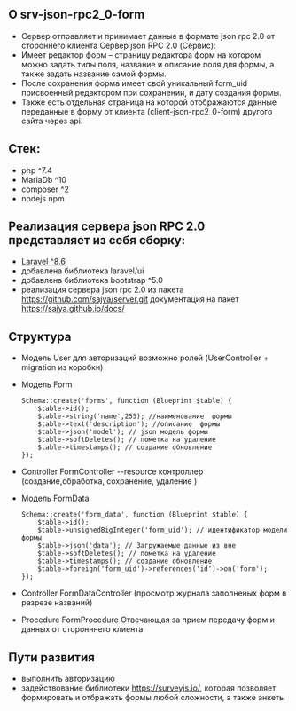 

## О srv-json-rpc2_0-form
- Сервер отправляет и принимает данные в формате json rpc 2.0 от стороннего клиента
Сервер json RPC 2.0 (Сервис):
 - Имеет редактор форм – страницу редактора форм на котором можно задать типы поля, название и описание поля для формы, а также задать название самой формы. 
 - После сохранения форма имеет свой уникальный form_uid присвоенный редактором при сохранении, и дату создания формы.
 - Также есть отдельная страница на которой отображаются данные переданные в форму от клиента (client-json-rpc2_0-form) другого сайта через api.

## Стек:
  - php ^7.4
  - MariaDb ^10
  - composer ^2
  - nodejs npm

## Реализация сервера json RPC 2.0 представляет из себя сборку:
  - [Laravel ^8.6 ](https://laravel.com/docs/9.x/installation#:~:text=composer%20create%2Dproject%20laravel/laravel%20example%2Dapp)
  - добавлена библиотека laravel/ui
  - добавлена библиотека bootstrap ^5.0
  - реализация сервера json rpc 2.0 из пакета https://github.com/sajya/server.git документация на пакет https://sajya.github.io/docs/

## Структура
  - Модель User для авторизаций возможно ролей (UserController + migration из коробки) 
  
  - Модель Form 

        Schema::create('forms', function (Blueprint $table) {
            $table->id();
            $table->string('name',255); //наименование  формы
            $table->text('description'); //описание  формы
            $table->json('model'); // json модель формы
            $table->softDeletes(); // пометка на удаление
            $table->timestamps(); // создание обновление
        });

  - Controller FormController --resource контроллер (создание,обработка, сохранение, удаление )
  - Модель FormData 

        Schema::create('form_data', function (Blueprint $table) {
            $table->id();
            $table->unsignedBigInteger('form_uid'); // идентификатор модели формы
            $table->json('data'); // Загружаемые данные из вне
            $table->softDeletes(); // пометка на удаление
            $table->timestamps(); // создание обновление
            $table->foreign('form_uid')->references('id')->on('form');
        });

  - Сontroller FormDataController (просмотр журнала заполненых форм в разрезе названий)
  - Procedure FormProcedure Отвечающая за прием передачу форм и данных от сторонннего клиента

## Пути развития
- выполнить авторизацию
- задействование библиотеки https://surveyjs.io/, которая позволяет формировать и отбражать формы любой сложности, а также анкеты